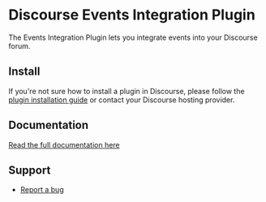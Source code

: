 # Discourse Events Integration Plugin

The Events Integration Plugin lets you integrate events into your Discourse forum.

## Install

If you're not sure how to install a plugin in Discourse, please follow the [plugin installation guide](https://meta.discourse.org/t/install-a-plugin/19157) or contact your Discourse hosting provider.

## Documentation

[Read the full documentation here](https://discourse.pluginmanager.org/c/discourse-events-integration/documentation)

## Support

- [Report a bug](https://discourse.pluginmanager.org/w/bug-report)
